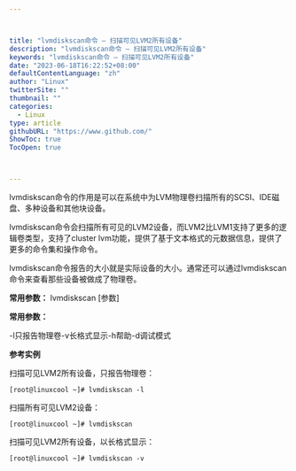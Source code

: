 ```yaml
---



title: "lvmdiskscan命令 – 扫描可见LVM2所有设备"
description: "lvmdiskscan命令 – 扫描可见LVM2所有设备"
keywords: "lvmdiskscan命令 – 扫描可见LVM2所有设备"
date: "2023-06-18T16:22:52+08:00"
defaultContentLanguage: "zh"
author: "Linux"
twitterSite: ""
thumbnail: ""
categories:
  - Linux
type: article
githubURL: "https://www.github.com/"
ShowToc: true
TocOpen: true



---
```


lvmdiskscan命令的作用是可以在系统中为LVM物理卷扫描所有的SCSI、IDE磁盘、多种设备和其他块设备。

lvmdiskscan命令会扫描所有可见的LVM2设备，而LVM2比LVM1支持了更多的逻辑卷类型，支持了cluster lvm功能，提供了基于文本格式的元数据信息，提供了更多的命令集和操作命令。

lvmdiskscan命令报告的大小就是实际设备的大小。通常还可以通过lvmdiskscan命令来查看那些设备被做成了物理卷。

**常用参数：** lvmdiskscan [参数]

**常用参数：**

-l只报告物理卷-v长格式显示-h帮助-d调试模式

**参考实例**

扫描可见LVM2所有设备，只报告物理卷：

```
[root@linuxcool ~]# lvmdiskscan -l
```

扫描所有可见LVM2设备：

```
[root@linuxcool ~]# lvmdiskscan
```

扫描可见LVM2所有设备，以长格式显示：

```
[root@linuxcool ~]# lvmdiskscan -v
```